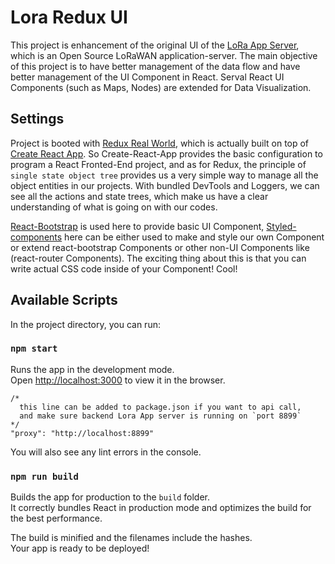 # Lora Redux UI

This project is enhancement of the original UI of the [LoRa App Server](https://github.com/brocaar/lora-app-server), which is an Open Source LoRaWAN application-server.
The main objective of this project is to have better management of the data flow and have better management of the UI Component in React. Serval React UI Components (such as Maps, Nodes) are extended for Data Visualization.

## Settings
Project is booted with [Redux Real World](https://github.com/reactjs/redux/tree/master/examples/real-world), which is actually built on top of [Create React App](https://github.com/facebookincubator/create-react-app).
So Create-React-App provides the basic configuration to program a React Fronted-End project, and as for Redux,
the principle of `single state object tree` provides us a very simple way to manage all the object entities in our projects. With bundled DevTools and Loggers, we can see all the actions and state trees, which make us have a clear understanding of what is going on with our codes.

[React-Bootstrap](https://react-bootstrap.github.io) is used here to provide basic UI Component, [Styled-components](https://github.com/styled-components/styled-components) here can be either used to make and style our own Component or extend react-bootstrap Components or other non-UI Components like (react-router Components). The exciting thing about this is that you can write actual CSS code inside of your Component! Cool!



## Available Scripts

In the project directory, you can run:

### `npm start`

Runs the app in the development mode.<br>
Open [http://localhost:3000](http://localhost:3000) to view it in the browser.

```
/*
  this line can be added to package.json if you want to api call,
  and make sure backend Lora App server is running on `port 8899`
*/
"proxy": "http://localhost:8899"
```

You will also see any lint errors in the console.

### `npm run build`

Builds the app for production to the `build` folder.<br>
It correctly bundles React in production mode and optimizes the build for the best performance.

The build is minified and the filenames include the hashes.<br>
Your app is ready to be deployed!
